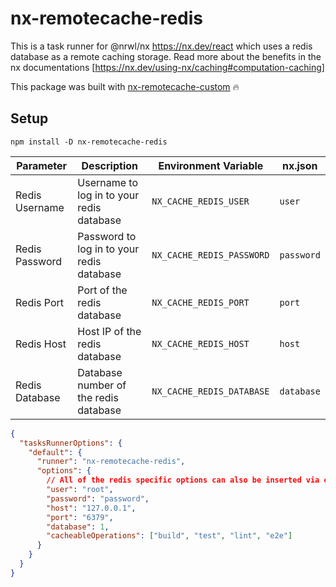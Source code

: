 # nx-remotecache-redis

This is a task runner for @nrwl/nx https://nx.dev/react which uses a redis database as a remote caching storage. Read more about the benefits in the nx documentations [https://nx.dev/using-nx/caching#computation-caching]

This package was built with [nx-remotecache-custom](https://www.npmjs.com/package/nx-remotecache-minio) 🔥

## Setup

```
npm install -D nx-remotecache-redis
```

| Parameter      | Description                               | Environment Variable      | nx.json    |
| -------------- | ----------------------------------------- | ------------------------- | ---------- |
| Redis Username | Username to log in to your redis database | `NX_CACHE_REDIS_USER`     | `user`     |
| Redis Password | Password to log in to your redis database | `NX_CACHE_REDIS_PASSWORD` | `password` |
| Redis Port     | Port of the redis database                | `NX_CACHE_REDIS_PORT`     | `port`     |
| Redis Host     | Host IP of the redis database             | `NX_CACHE_REDIS_HOST`     | `host`     |
| Redis Database | Database number of the redis database     | `NX_CACHE_REDIS_DATABASE` | `database` |

```json
{
  "tasksRunnerOptions": {
    "default": {
      "runner": "nx-remotecache-redis",
      "options": {
        // All of the redis specific options can also be inserted via environment variables!
        "user": "root",
        "password": "password",
        "host": "127.0.0.1",
        "port": "6379",
        "database": 1,
        "cacheableOperations": ["build", "test", "lint", "e2e"]
      }
    }
  }
}
```
